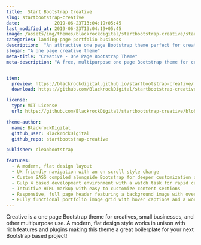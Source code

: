 ```yaml
---
title:  Start Bootstrap Creative
slug: startbootstrap-creative
date:             2019-06-23T13:04:19+05:45
last_modified_at: 2019-06-23T13:04:19+05:45
image: /assets/img/themes/blackrockdigital/startbootstrap-creative/startbootstrap-creative-preview.jpg
categories: landing-page portfolio business
description:  "An attractive one page Bootstrap theme perfect for creative portfolios and businesses"
slogan: "A one page creative theme"
meta-title: "Creative - One Page Bootstrap Theme"
meta-description: "A free, multipurpose one page Bootstrap theme for creatives, businesses, and more. All Start Bootstrap templates are free to download and open source."


item:
  preview: https://blackrockdigital.github.io/startbootstrap-creative/
  download: https://github.com/BlackrockDigital/startbootstrap-creative/archive/gh-pages.zip

license:
  type: MIT License
  url: https://github.com/BlackrockDigital/startbootstrap-creative/blob/master/LICENSE

theme-author:
  name: BlackrockDigital
  github_user: BlackrockDigital
  github_repo: startbootstrap-creative

publisher: cleanbootstrap

features:
  - A modern, flat design layout
  - UX friendly navigation with an on scroll style change
  - Custom SASS compiled alongside Bootstrap for deeper customization options
  - Gulp 4 based development environment with a watch task for rapid custom development
  - Intuitive HTML markup with easy to customize content sections
  - Responsive, full page header featuring a background image with overlay and vertically centered content
  - Fully functional portfolio image grid with hover captions and a working lightbox gallery
---
```

Creative is a one page Bootstrap theme for creatives, small businesses, and other multipurpose use. A modern, flat design style works in unison with rich features and plugins making this theme a great boilerplate for your next Bootstrap based project!